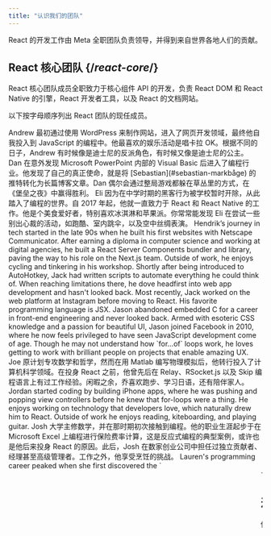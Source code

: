 ```yaml
---
title: "认识我们的团队"
---
```


<Intro>

React 的开发工作由 Meta 全职团队负责领导，并得到来自世界各地人们的贡献。

</Intro>

## React 核心团队 {/*react-core*/}

React 核心团队成员全职致力于核心组件 API 的开发，负责 React DOM 和 React Native 的引擎，React 开发者工具，以及 React 的文档网站。

以下按字母顺序列出 React 团队的现任成员。

<TeamMember name="Andrew Clark" permalink="andrew-clark" photo="/images/team/acdlite.jpg" github="acdlite" twitter="acdlite" threads="acdlite" title="Engineer at Vercel">
    Andrew 最初通过使用 WordPress 来制作网站，进入了网页开发领域，最终他自我投入到 JavaScript 的编程中。他最喜欢的娱乐活动是唱卡拉 OK。根据不同的日子，Andrew 有时候像是迪士尼的反派角色，有时候又像是迪士尼的公主。
</TeamMember>

<TeamMember name="Dan Abramov" permalink="dan-abramov" photo="/images/team/gaearon.jpg" github="gaearon" bsky="danabra.mov" title="Independent Engineer">
    Dan 在意外发现 Microsoft PowerPoint 内部的 Visual Basic 后进入了编程行业。他发现了自己的真正使命，就是将 [Sebastian](#sebastian-markbåge) 的推特转化为长篇博客文章。Dan 偶尔会通过整局游戏都躲在草丛里的方式，在《堡垒之夜》中赢得胜利。
</TeamMember>

<TeamMember name="Eli White" permalink="eli-white" photo="/images/team/eli-white.jpg" github="elicwhite" twitter="Eli_White" threads="elicwhite" title="Engineering Manager at Meta">
    Eli 因为在中学时期的黑客行为被学校暂时开除，从此踏入了编程的世界。自 2017 年起，他就一直致力于 React 和 React Native 的工作。他是个美食爱好者，特别喜欢冰淇淋和苹果派。你常常能发现 Eli 在尝试一些别出心裁的活动，如跑酷、室内跳伞，以及空中丝绸表演。
</TeamMember>

<TeamMember name="Hendrik Liebau" permalink="hendrik-liebau" photo="/images/team/hendrik.jpg" github="unstubbable" bsky="unstubbable.bsky.social" twitter="unstubbable" title="Engineer at Vercel">
    Hendrik’s journey in tech started in the late 90s when he built his first websites with Netscape Communicator. After earning a diploma in computer science and working at digital agencies, he built a React Server Components bundler and library, paving the way to his role on the Next.js team. Outside of work, he enjoys cycling and tinkering in his workshop.
</TeamMember>

<TeamMember name="Jack Pope" permalink="jack-pope" photo="/images/team/jack-pope.jpg" github="jackpope" personal="jackpope.me" title="Engineer at Meta">
    Shortly after being introduced to AutoHotkey, Jack had written scripts to automate everything he could think of. When reaching limitations there, he dove headfirst into web app development and hasn't looked back. Most recently, Jack worked on the web platform at Instagram before moving to React. His favorite programming language is JSX.
</TeamMember>

<TeamMember name="Jason Bonta" permalink="jason-bonta" photo="/images/team/jasonbonta.jpg" threads="someextent" title="Engineering Manager at Meta">
    Jason abandoned embedded C for a career in front-end engineering and never looked back. Armed with esoteric CSS knowledge and a passion for beautiful UI, Jason joined Facebook in 2010, where he now feels privileged to have seen JavaScript development come of age. Though he may not understand how `for...of` loops work, he loves getting to work with brilliant people on projects that enable amazing UX.
</TeamMember>

<TeamMember name="Joe Savona" permalink="joe-savona" photo="/images/team/joe.jpg" github="josephsavona" twitter="en_JS" threads="joesavona" title="Engineer at Meta">
    Joe 原计划专攻数学和哲学，然而在用 Matlab 编写物理模拟后，他转行投入了计算机科学领域。在投身 React 之前，他曾先后在 Relay、RSocket.js 以及 Skip 编程语言上有过工作经验。闲暇之余，乔喜欢跑步、学习日语，还有陪伴家人。
</TeamMember>

<TeamMember name="Jordan Brown" permalink="jordan-brown" photo="/images/team/jordan.jpg" github="jbrown215" title="Engineer at Meta">
    Jordan started coding by building iPhone apps, where he was pushing and popping view controllers before he knew that for-loops were a thing. He enjoys working on technology that developers love, which naturally drew him to React. Outside of work he enjoys reading, kiteboarding, and playing guitar.
</TeamMember>

<TeamMember name="Josh Story" permalink="josh-story" photo="/images/team/josh.jpg" github="gnoff" bsky="storyhb.com" title="Engineer at Vercel">
    Josh 大学主修数学，并在那时期初次接触到编程。他的职业生涯起步于在 Microsoft Excel 上编程进行保险费率计算，这是反应式编程的典型案例，或许也是他后来投身 React 的原因。此后，Josh 在数家创业公司中担任过独立贡献者、经理甚至高级管理者。工作之外，他享受烹饪的挑战。
</TeamMember>

<TeamMember name="Lauren Tan" permalink="lauren-tan" photo="/images/team/lauren.jpg" github="poteto" twitter="potetotes" threads="potetotes" bsky="no.lol" title="Engineer at Meta">
    Lauren's programming career peaked when she first discovered the `<marquee>` tag. She’s been chasing that high ever since. She studied Finance instead of CS in college, so she learned to code using Excel. Lauren enjoys dropping cheeky memes in chat, playing video games with her partner, learning Korean, and petting her dog Zelda.
</TeamMember>

<TeamMember name="Matt Carroll" permalink="matt-carroll" photo="/images/team/matt-carroll.png" github="mattcarrollcode" twitter="mattcarrollcode" threads="mattcarrollcode" title="Developer Advocate at Meta">
    Matt 偶然地踏入了编程领域，并从那时起就对于在社区中创造一些个人无法独立完成的事物产生了浓厚兴趣。在加入 React 之前，他在 YouTube、Google Assistant、Fuchsia、Google Cloud AI 以及 Evernote 有过工作经验。在他不忙于创造更好的开发工具时，他喜欢享受山区的美景，欣赏爵士乐，以及陪伴他的家人。
</TeamMember>

<TeamMember name="Mike Vitousek" permalink="mike-vitousek" photo="/images/team/mike.jpg" github="mvitousek" title="Engineer at Meta">
    Mike went to grad school dreaming of becoming a professor but realized that he liked building things a lot more than writing grant applications. Mike joined Meta to work on Javascript infrastructure, which ultimately led him to work on the React Compiler. When not hacking on either Javascript or OCaml, Mike can often be found hiking or skiing in the Pacific Northwest.
</TeamMember>

<TeamMember name="Mofei Zhang" permalink="mofei-zhang" photo="/images/team/mofei-zhang.png" github="mofeiZ" threads="z_mofei" title="Engineer at Meta">
    Mofei 在意识到编程可以帮她在视频游戏中作弊时开始了编程生涯。她在本科和研究生期间专注于操作系统的研究，但现在她发现自己非常享受在 React 上的编程工作。在工作之外，她喜欢解决攀岩中遇到的问题，并且正在计划她的下一次背包旅行。
</TeamMember>

<TeamMember name="Pieter Vanderwerff" permalink="pieter-vanderwerff" photo="/images/team/pieter.jpg" github="pieterv" threads="pietervanderwerff" title="Engineer at Meta">
    Pieter studied building science but after failing to get a job he made himself a website and things escalated from there. At Meta, he enjoys working on performance, languages and now React. When he's not programming you can find him off-road in the mountains.
</TeamMember>

<TeamMember name="Rick Hanlon" permalink="rick-hanlon" photo="/images/team/rickhanlonii.jpg" github="rickhanlonii" twitter="rickhanlonii" threads="rickhanlonii" bsky="ricky.fm" title="Engineer at Meta">
    Ricky 主修理论数学，然而他却在 React Native 团队工作了几年，之后又加入了 React 团队。当他不在编程时，你可以找到他在滑雪，骑自行车，攀岩，打高尔夫球，或者在 GitHub 上关闭一些不符合问题模板的问题。
</TeamMember>

<TeamMember name="Ruslan Lesiutin" permalink="ruslan-lesiutin" photo="/images/team/lesiutin.jpg" github="hoxyq" twitter="ruslanlesiutin" threads="lesiutin" title="Engineer at Meta">
    Ruslan's introduction to UI programming started when he was a kid by manually editing HTML templates for his custom gaming forums. Somehow, he ended up majoring in Computer Science. He enjoys music, games, and memes. Mostly memes.
</TeamMember>

<TeamMember name="Sebastian Markbåge" permalink="sebastian-markbåge" photo="/images/team/sebmarkbage.jpg" github="sebmarkbage" twitter="sebmarkbage" threads="sebmarkbage" title="Engineer at Vercel">
    Sebastian 主修心理学。他通常比较沉默寡言。即使他说些什么，我们其他人通常也要等几个月后才能理解他的意思。他的姓氏正确的发音是“mark-boa-geh”，但出于实用考虑，他接受了“mark-beige”的发音——这也是他处理 React 问题的方式。
</TeamMember>

<TeamMember name="Sebastian Silbermann" permalink="sebastian-silbermann" photo="/images/team/sebsilbermann.jpg" github="eps1lon" twitter="sebsilbermann" threads="sebsilbermann" title="Engineer at Vercel">
    Sebastian 学习编程的目的是让他在课堂上玩的浏览器游戏变得更有趣。最终，这引领他尽可能多地为开源代码做贡献。在编程之外，他忙于确保人们不会把他和 React 社区的其他 Sebastians 和 Zilberman 混淆。
</TeamMember>

<TeamMember name="Seth Webster" permalink="seth-webster" photo="/images/team/seth.jpg" github="sethwebster" twitter="sethwebster" threads="sethwebster" personal="sethwebster.com" title="Engineering Manager at Meta">
    Seth 是在亚利桑那州图森市长大的孩子时代开始编程的。学校毕业后，他被音乐病咬了一口，成为了巡回演出的音乐家，这持续了大约 10 年，然后他回到了“工作”，从 Intuit 开始。在他的业余时间，他喜欢 [拍照](https://www.sethwebster.com)，并在美国东北部为动物救援飞行。
</TeamMember>

<TeamMember name="Sophie Alpert" permalink="sophie-alpert" photo="/images/team/sophiebits.jpg" github="sophiebits" twitter="sophiebits" threads="sophiebits" personal="sophiebits.com" title="Independent Engineer">
    在 React 刚刚发布的四天后，Sophie 就将她当时的整个项目全部改写成了使用 React，现在回想起来，她认为这可能有些鲁莽。但在成为该项目的最大贡献者之后，她开始思考为何自己没有像其他人那样从 Facebook 那里得到报酬。于是，她正式加入了 Facebook 的团队，带领 React 度过了它的青少年时期。虽然她在几年前已经离开了那个职位，但她仍然是团队群聊的一员，继续“提供价值”。
</TeamMember>

<TeamMember name="Yuzhi Zheng" permalink="yuzhi-zheng" photo="/images/team/yuzhi.jpg" github="yuzhi" twitter="yuzhiz" threads="yuzhiz" title="Engineering Manager at Meta">
    Yuzhi 在学校期间学习的是计算机科学。她喜欢看到自己的代码能在无需实验室的情况下就能实现效果，这给她带来了即时的满足感。现在，她是 React 组织的一名经理。在成为经理之前，她曾在 Relay 数据获取框架上有过工作经历。在业余时间，Yuzhi 享受通过园艺和家居改善项目来优化自己的生活。
</TeamMember>

## 过去的贡献者 {/*past-contributors*/}

你可以访问我们的 [鸣谢](/community/acknowledgements) 页面，查看那些曾在过去为 React 付出过重要贡献的团队成员和其他人士。
